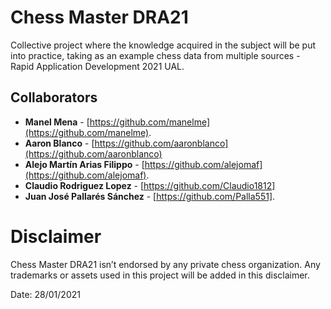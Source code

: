 # Chess Master DRA21
Collective project where the knowledge acquired in the subject will be put into practice, taking as an example chess data from multiple sources - Rapid Application Development 2021 UAL.

## Collaborators
* **Manel Mena** -  [https://github.com/manelme](https://github.com/manelme).
* **Aaron Blanco** - [https://github.com/aaronblanco](https://github.com/aaronblanco)
* **Alejo Martín Arias Filippo** -  [https://github.com/alejomaf](https://github.com/alejomaf).
* **Claudio Rodriguez Lopez** - [https://github.com/Claudio1812]
* **Juan José Pallarés Sánchez** - [https://github.com/Palla551].
# Disclaimer

Chess Master DRA21 isn’t endorsed by any private chess organization. Any trademarks or assets used in this project will be added in this disclaimer.

Date: 28/01/2021
